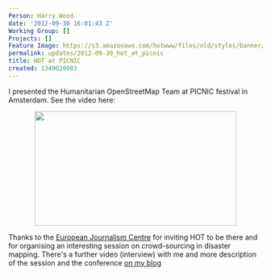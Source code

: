 ```yaml
---
Person: Harry Wood
date: '2012-09-30 16:01:43 Z'
Working Group: []
Projects: []
Feature Image: https://s3.amazonaws.com/hotwww/files/old/styles/banner/public/HOT-PICNIC-presentation.jpg
permalink: updates/2012-09-30_hot_at_picnic
title: HOT at PICNIC
created: 1349020903
---
```

<p>I presented the Humanitarian OpenStreetMap Team at PICNIC festival in Amsterdam. See the video here:</p><center><a href="https://vimeo.com/49951763"><img src="https://s3.amazonaws.com/hotwww/files/old/HOT-PICNIC-presentation_0.jpg" alt="" height="227" width="400"></a></center><p>Thanks to the <a href="http://www.ejc.nl">European Journalism Centre</a> for inviting HOT to be there and for organising an interesting session on crowd-sourcing in disaster mapping. There's a further video (interview) with me and more description of the session and the conference <a href="http://www.harrywood.co.uk/blog/2012/09/28/hot-at-picnic/">on my blog</a></p>
